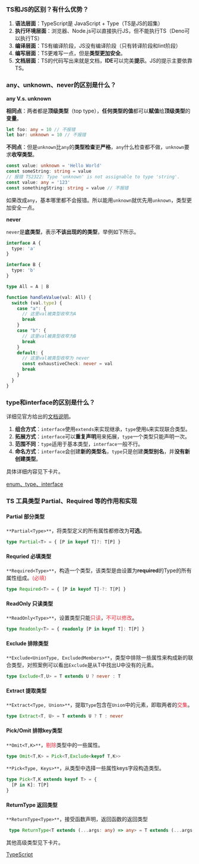 ### TS和JS的区别？有什么优势？
1. **语法层面**：TypeScript是 JavaScript + Type（TS是JS的超集）
2. **执行环境层面**：浏览器、Node.js可以直接执行JS，但不能执行TS（Deno可以执行TS）
3. **编译层面**：TS有编译阶段，JS没有编译阶段（只有转译阶段和lint阶段）
4. **编写层面**：TS更难写一点，但是**类型更加安全**。
5. **文档层面**：TS的代码写出来就是文档，**IDE**可以完美**提示**。JS的提示主要依靠TS。

### any、unknown、never的区别是什么？
**any V.s. unknown**

**相同点**：两者都是**顶级类型**（top type），**任何类型的值**都可以**赋值**给**顶级类型**的**变量**。

```typescript
let foo: any = 10 // 不报错
let bar: unknown = 10 // 不报错
```

**不同点**：但是`unknown`比`any`的**类型检查**更**严格**，`any`什么检查都不做，`unknown`要求**收窄类型**。

```typescript
const value: unknown = 'Hello World'
const someString: string = value
// 报错 TS2322: Type 'unknown' is not assignable to type 'string'.
const value: any = '123'
const somethingString: string = value // 不报错
```

如果改成`any`，基本哪里都不会报错。所以能用`unknown`就优先用`unknown`，类型更加安全一点。

**never**

`never`是**底类型**，表示**不该出现的的类型**，举例如下所示。

```typescript
interface A {
  type: 'a'
}

interface B {
  type: 'b'
}

type All = A | B

function handleValue(val: All) {
  switch (val.type) {
    case "a": {
      // 这里val被类型收窄为A
      break
    }
    case "b": {
      // 这里val被类型收窄为B
      break
    }
    default: {
      // 这里val被类型收窄为 never
      const exhaustiveCheck: never = val
      break
    }
  }
}
```

### type和interface的区别是什么？
详细见官方给出的[文档说明](https://www.typescriptlang.org/docs/handbook/2/everyday-types.html#differences-between-type-aliases-and-interfaces)。

1. **组合方式**：`interface`使用`extends`来实现继承，`type`使用`&`来实现联合类型。
2. **拓展方式**：`interface`可以**重复声明**用来拓展，`type`一个类型只能声明一次。
3. **范围不同**：`type`适用于基本类型，`interface`一般不行。
4. **命名方式**：`interface`会创建**新的类型名**，`type`只是创建**类型别名**，并**没有新创建类型**。

具体详细内容见下卡片。

[enum、type、interface](https://www.yuque.com/baizhe-kpbhu/ktvewz/rke7lt#aaEFN)

### TS 工具类型 Partial、Required 等的作用和实现
#### Partial 部分类型
 `**Partial<Type>**`，将类型定义的所有属性都修改为**可选**。

```typescript
type Partial<T> = { [P in keyof T]?: T[P] }
```

#### Requried 必填类型
`**Required<Type>**`，构造一个类型，该类型是由设置为**required**的Type的所有属性组成。<font style="color:#E8323C;">(必填)</font>

```typescript
type Required<T> = { [P in keyof T]-?: T[P] }
```

#### ReadOnly 只读类型
`**ReadOnly<Type>**`，设置类型只能<font style="color:rgb(232, 50, 60);">只读</font>，<font style="color:rgb(232, 50, 60);">不可以修改</font>。

```typescript
type Readonly<T> = { readonly [P in keyof T]: T[P] }
```

#### Exclude 排除类型
`**Exclude<UnionType, ExcludedMembers>**`，类型中排除一些属性来构成新的联合类型，对照案例可以看出`Exclude`是从T中找出U中没有的元素。

```typescript
type Exclude<T,U> = T extends U ? never : T
```

#### Extract 提取类型
`**Extract<Type, Union>**`，提取`Type`包含在`Union`中的元素，即取两者的<font style="color:#DF2A3F;">交集</font>。

```typescript
type Extract<T, U> = T extends U ? T : never
```

#### Pick/Omit 排除key类型
`**Omit<T,K>**`，<font style="color:#DF2A3F;">剔除</font>类型中的一些属性。

```typescript
type Omit<T,K> = Pick<T,Exclude<keyof T,K>>
```

`**Pick<Type, Keys>**`，从类型中选择一些属性keys字段构造类型。

```typescript
type Pick<T,K extends keyof T> = {
  [P in K]: T[P]
}
```

#### ReturnType 返回类型
`**ReturnType<Type>**`，接受函数声明，返回函数的返回类型

```typescript
 type ReturnType<T extends (...args: any) => any> = T extends (...args: any) => infer R ? R : any;
```

其他高级类型见下卡片。

[TypeScript](https://www.yuque.com/baizhe-kpbhu/gayz3l/pxeygf#wKHke)

